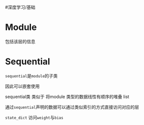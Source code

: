 #深度学习/基础 
# Module

 包括该层的信息

# Sequential

`sequential`是`module`的子类 

因此可以嵌套使用

sequential类 类似于 将module 类型的数据线性有顺序的堆叠 list

通过`sequential`声明的数据可以通过类似索引的方式直接访问对应的层

`state_dict` 访问`weight`与`bias`

